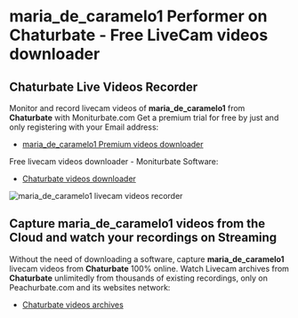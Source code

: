 # maria_de_caramelo1 Performer on Chaturbate - Free LiveCam videos downloader

## Chaturbate Live Videos Recorder

Monitor and record livecam videos of **maria_de_caramelo1** from **Chaturbate** with Moniturbate.com
Get a premium trial for free by just and only registering with your Email address:
* [maria_de_caramelo1 Premium videos downloader](https://moniturbate.com/request-demo-licence-key.html)

Free livecam videos downloader - Moniturbate Software:
* [Chaturbate videos downloader](https://moniturbate.com/moniturbate-download-software.html)

![maria_de_caramelo1 livecam videos recorder](https://peachurnet.com/templates/moniturbate-software.png)


## Capture maria_de_caramelo1 videos from the Cloud and watch your recordings on Streaming

Without the need of downloading a software, capture **maria_de_caramelo1** livecam videos from **Chaturbate** 100% online.
Watch Livecam archives from **Chaturbate** unlimitedly from thousands of existing recordings, only on Peachurbate.com and its websites network:
* [Chaturbate videos archives](https://peachurnet.com/)